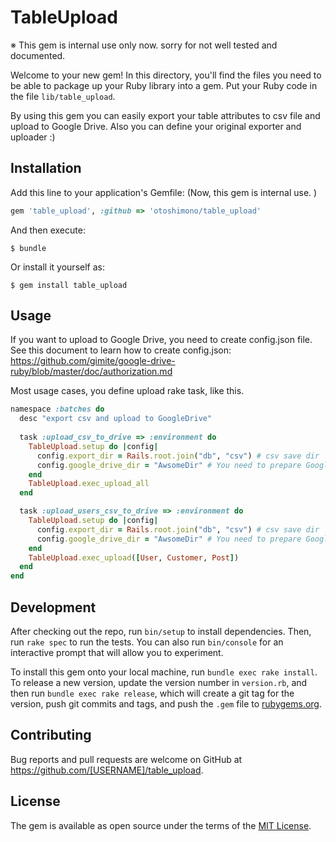 # TableUpload
※ This gem is internal use only now.  sorry for not well tested and documented.

Welcome to your new gem! In this directory, you'll find the files you need to be able to package up your Ruby library into a gem. Put your Ruby code in the file `lib/table_upload`. 

By using this gem you can easily export your table attributes to csv file and upload to Google Drive.
Also you can define your original exporter and uploader :)


## Installation

Add this line to your application's Gemfile:
(Now,  this gem is internal use. )

```ruby
gem 'table_upload', :github => 'otoshimono/table_upload'
```

And then execute:

    $ bundle

Or install it yourself as:

    $ gem install table_upload

## Usage
If you want to upload  to Google Drive, you need to create config.json file.
See this document to learn how to create config.json:
https://github.com/gimite/google-drive-ruby/blob/master/doc/authorization.md

Most usage cases, you define upload rake task, like this.
```ruby
namespace :batches do
  desc "export csv and upload to GoogleDrive"
  
  task :upload_csv_to_drive => :environment do
    TableUpload.setup do |config|
      config.export_dir = Rails.root.join("db", "csv") # csv save dir
      config.google_drive_dir = "AwsomeDir" # You need to prepare GoogleDrive Directory
    end
    TableUpload.exec_upload_all
  end

  task :upload_users_csv_to_drive => :environment do
    TableUpload.setup do |config|
      config.export_dir = Rails.root.join("db", "csv") # csv save dir
      config.google_drive_dir = "AwsomeDir" # You need to prepare GoogleDrive Directory
    end
    TableUpload.exec_upload([User, Customer, Post])
  end
end
```


## Development

After checking out the repo, run `bin/setup` to install dependencies. Then, run `rake spec` to run the tests. You can also run `bin/console` for an interactive prompt that will allow you to experiment.

To install this gem onto your local machine, run `bundle exec rake install`. To release a new version, update the version number in `version.rb`, and then run `bundle exec rake release`, which will create a git tag for the version, push git commits and tags, and push the `.gem` file to [rubygems.org](https://rubygems.org).

## Contributing

Bug reports and pull requests are welcome on GitHub at https://github.com/[USERNAME]/table_upload.


## License

The gem is available as open source under the terms of the [MIT License](http://opensource.org/licenses/MIT).



